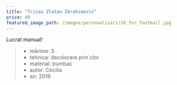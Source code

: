 ```yaml
---
title: "Tricou Zlatan Ibrahimović"
price: 60
featured_image_path: /images/personalizari/10_for_football.jpg
---
```


Lucrat manual!

> - mărime: S
> - tehnica: decolorare prin clor 
> - material: bumbac
> - autor: Cecilia
> - an: 2019
